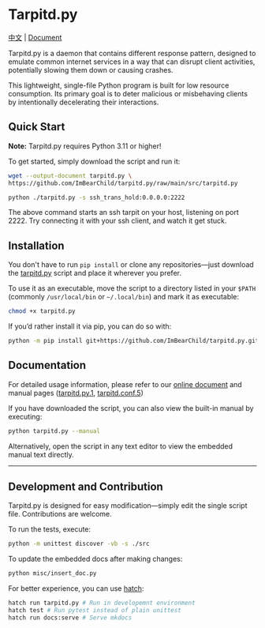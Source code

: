 # Tarpitd.py

[中文](./README.zh.md) | [Document](https://imbearchild.github.io/tarpitd.py)

Tarpitd.py is a daemon that contains different response pattern, designed to emulate common internet services in a way that can disrupt client activities, potentially slowing them down or causing crashes. 

This lightweight, single-file Python program is built for low resource consumption. Its primary goal is to deter malicious or misbehaving clients by intentionally decelerating their interactions.

## Quick Start

**Note:** Tarpitd.py requires Python 3.11 or higher!

To get started, simply download the script and run it:

```bash
wget --output-document tarpitd.py \
https://github.com/ImBearChild/tarpitd.py/raw/main/src/tarpitd.py

python ./tarpitd.py -s ssh_trans_hold:0.0.0.0:2222
```

The above command starts an ssh tarpit on your host, listening on port 2222. 
Try connecting it with your ssh client, and watch it get stuck.

## Installation

You don't have to run `pip install` or clone any repositories—just download the [tarpitd.py](https://github.com/ImBearChild/tarpitd.py/raw/main/src/tarpitd.py) script and place it wherever you prefer.

To use it as an executable, move the script to a directory listed in your `$PATH` (commonly `/usr/local/bin` or `~/.local/bin`) and mark it as executable:

```bash
chmod +x tarpitd.py
```

If you’d rather install it via pip, you can do so with:

```bash
python -m pip install git+https://github.com/ImBearChild/tarpitd.py.git@main
```

## Documentation

For detailed usage information, please refer to our [online document](https://imbearchild.github.io/tarpitd.py) 
and manual pages ([tarpitd.py.1](docs/tarpitd.py.1.md), [tarpitd.conf.5](docs/tarpitd.conf.5.md))

If you have downloaded the script, you can also view the built-in manual by executing:

```bash
python tarpitd.py --manual
```

Alternatively, open the script in any text editor to view the embedded manual text directly.

---

## Development and Contribution

Tarpitd.py is designed for easy modification—simply edit the single script file. Contributions are welcome.

To run the tests, execute:

```bash
python -m unittest discover -vb -s ./src
```

To update the embedded docs after making changes:

```bash
python misc/insert_doc.py
```

For better experience, you can use [hatch](https://hatch.pypa.io/):

```bash
hatch run tarpitd.py # Run in developemnt environment
hatch test # Run pytest instead of plain unittest
hatch run docs:serve # Serve mkdocs
```